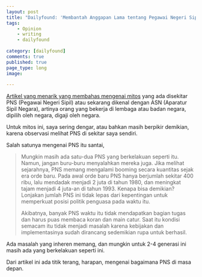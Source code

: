 ```yaml
---
layout: post
title: "Dailyfound: 'Membantah Anggapan Lama tentang Pegawai Negeri Sipil'"
tags: 
    - Opinion
    - writing
    - dailyfound
        
category: [dailyfound]
comments: true
published: true
page_type: long
image:
    
---
```


[Artikel yang menarik yang membahas mengenai mitos](https://birokratmenulis.org/membantah-anggapan-lama-tentang-pegawai-negeri-sipil/) yang ada disekitar PNS (Pegawai Negeri Sipil) atau sekarang dikenal dengan ASN (Aparatur Sipil Negara), artinya orang yang bekerja di lembaga atau badan negara, dipilih oleh negara, digaji oleh negara.

Untuk mitos ini, saya sering dengar, atau bahkan masih berpikir demikian, karena observasi melihat PNS di sekitar saya sendiri.

Salah satunya mengenai PNS itu santai,

> Mungkin masih ada satu-dua PNS yang berkelakuan seperti itu. Namun, jangan buru-buru menyalahkan mereka juga. Jika melihat sejarahnya, PNS memang mengalami booming secara kuantitas sejak era orde baru. Pada awal orde baru PNS hanya berjumlah sekitar 400 ribu, lalu mendadak menjadi 2 juta di tahun 1980, dan meningkat tajam menjadi 4 juta-an di tahun 1993. Kenapa bisa demikian? Lonjakan jumlah PNS ini tidak lepas dari kepentingan untuk memperkuat posisi politik penguasa pada waktu itu.   
>
> Akibatnya, banyak PNS waktu itu tidak mendapatkan bagian tugas dan harus puas membaca koran dan main catur. Saat itu kondisi semacam itu tidak menjadi masalah karena kebijakan dan implementasinya sudah dirancang sedemikian rupa untuk berhasil.

Ada masalah yang inheren memang, dan mungkin untuk 2-4 generasi ini masih ada yang berkelakuan seperti ini.

Dari artikel ini ada titik terang, harapan, mengenai bagaimana PNS di masa depan.